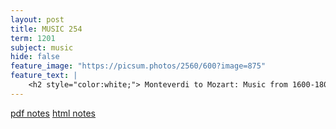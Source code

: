 ```yaml
---
layout: post
title: MUSIC 254
term: 1201
subject: music
hide: false
feature_image: "https://picsum.photos/2560/600?image=875"
feature_text: |
    <h2 style="color:white;"> Monteverdi to Mozart: Music from 1600-1800 </h2>
---
```


 [pdf notes](/pdfs/1201/music254.pdf)  [html notes](/markdown/1201/music254/)
